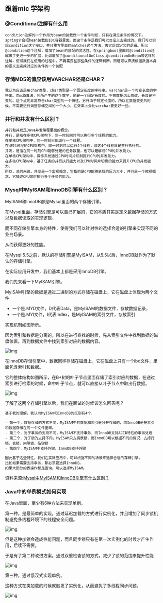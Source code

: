 ## 跟着mic 学架构
### @Conditional注解有什么用

~~~~
condition注解的一个作用为bean的装载做一个条件判断，只有在满足条件的情况下。spring才会把bean装载到IOC容器里面。而这个条件是我们可以自定义去完成的。我们可以实现condition这个接口，并且重写里面的matches这个方法，去实现自定义的逻辑。所以@condition这个注解，增加了bean的装配的灵活性。在springboot里面对@condition注解做了更进一步的扩展，比如增加了@conditionalOnClass,@conditionOnBean等这样的注解，使得我们在使用的过程中。不再需要些那些条件的逻辑判断。而是可以直接根据数据本身的语义去完成对应的条件的一个装配
~~~~

### 存储MD5的值应该用VARCHAR还是CHAR？
~~~~
我认为应该是用char类型，char类型是一个固定长度的字符串。varchar是一个可变长度的字符串。而md5算法，它所产生的这个数字，他是一个固定长度的。不管数据怎么修改，长度是不变的。这个点呢非常符合char类型的一个特征。另外由于规定长度的，所以在数据变更的时候。不需要进行调整存储空间的一个大小，在效率上会比varchar要更好一些。
~~~~

###  并行和并发有什么区别？
~~~~
并行和并发是Java并发编程里面的概念。
并行，是指在多核CPU架构下，同一时刻同时可以执行多个线程的能力。
在单核CPU架构中，同一时刻只能运行一个线程。
在4核4线程的CPU架构中，同一时刻可以运行4个线程，那这4个线程就是并行执行的。
并发，是指在同一时刻CPU能够处理的任务数量，也可以理解成CPU的并发能力。
在单核CPU架构中，操作系统通过CPU时间片机制提升CPU的并发能力。
在多核CPU架构中，基于任务的并行执行能力以及CPU时间片切换的能力来提升CPU的并发能力。
所以，总的来说，并发是一个宏观概念，它指的是CPU能够承载的压力大小，并行是一个微观概念，它描述CPU同时执行多个任务的能力。
~~~~

###  Mysql中MyISAM和InnoDB引擎有什么区别？

MyISAM和InnoDB都是Mysql里面的两个存储引擎。

在Mysql里面，存储引擎是可以自己扩展的，它的本质其实是定义数据存储的方式以及数据读取的实现逻辑。

而不同存储引擎本身的特性，使得我们可以针对性的选择合适的引擎来实现不同的业务场景。

从而获得更好的性能。

在Mysql 5.5之前，默认的存储引擎是MyISAM，从5.5以后，InnoDB就作为了默认的存储引擎。

在实际应用开发中，我们基本上都是采用InnoDB引擎。

我们先来看一下MyISAM引擎。

MyISAM引擎的数据是通过二进制的方式存储在磁盘上，它在磁盘上体现为两个文件

- 一个是.MYD文件，D代表Data，是MyISAM的数据文件，存放数据记录，
- 一个是.MYI文件，I代表Index，是MyISAM的索引文件，存放索引

实现机制如图所示。

因为索引和数据是分离的，所以在进行查找的时候，先从索引文件中找到数据的磁盘位置，再到数据文件中找到索引对应的数据内容。

![img](https://p3-sign.toutiaoimg.com/tos-cn-i-qvj2lq49k0/072c1c0ac5d24017badb442c9af2e63c~noop.image?_iz=58558&from=article.pc_detail&x-expires=1665039743&x-signature=E%2Bn6aDxuVfEhKqw5O3qLB7xaPFM%3D)



在InnoDB存储引擎中，数据同样存储在磁盘上，它在磁盘上只有一个ibd文件，里面包含索引和数据。

它的整体结构如图所示，在B+树的叶子节点里面存储了索引对应的数据，在通过索引进行检索的时候，命中叶子节点，就可以直接从叶子节点中取出行数据。

![img](https://p3-sign.toutiaoimg.com/tos-cn-i-qvj2lq49k0/65d6309b7a14472293a5c2dba4d4f360~noop.image?_iz=58558&from=article.pc_detail&x-expires=1665039743&x-signature=M8rRDJgwSn%2FPgKrrrILYbgs6vFU%3D)



了解了这两个存储引擎以后，我们在面试的时候该怎么回答呢？

~~~~
基于我的理解，我认为MyISAm和InnoDB的区别有4个，

- 第一个，数据存储的方式不同，MyISAM中的数据和索引是分开存储的，而InnoDB是把索引和数据存储在同一个文件里面。
- 第二个，对于事务的支持不同，MyISAM不支持事务，而InnoDB支持ACID特性的事务处理
- 第三个，对于锁的支持不同，MyISAM只支持表锁，而InnoDB可以根据不同的情况，支持行锁，表锁，间隙锁，临键锁
- 第四个，MyISAM不支持外键，InnoDB支持外键

因此基于这些特性，我们在实际应用中，可以根据不同的场景来选择合适的存储引擎。
比如如果需要支持事务，那必须要选择InnoDB。
如果大部分的表操作都是查询，可以选择MyISAM。
~~~~

资料来源:[Mysql中MyISAM和InnoDB引擎有什么区别？](https://www.toutiao.com/article/7147518399751701022/)

### Java中的单例模式如何实现

在Java里面，至少有6种方法来实现单例。

第一种，是最简单的实现，通过延迟加载的方式进行实例化，并且增加了同步锁机制避免多线程环境下的线程安全问题。

![img](https://p3-sign.toutiaoimg.com/tos-cn-i-qvj2lq49k0/59bf727a64114fe7a8e2c8a87bed9bac~noop.image?_iz=58558&from=article.pc_detail&x-expires=1665042174&x-signature=DzaRnccjGWsXiPS%2F5sIE9rmYs3A%3D)

但是这种加锁会造成性能问题，而且同步锁只有在第一次实例化的时候才产生作用，后续不需要。

于是有了第二种改进方案，通过双重检查锁的方式，减少了锁的范围来提升性能

![img](https://p3-sign.toutiaoimg.com/tos-cn-i-qvj2lq49k0/379ac217f9c149b5b4617c2249ffa620~noop.image?_iz=58558&from=article.pc_detail&x-expires=1665042174&x-signature=vIwNzUud05luigoVu4zUYJ%2BqKhU%3D)

第三种，通过饿汉式实现单例。

这种方式在类加载的时候就触发了实例化，从而避免了多线程同步问题。

![img](https://p3-sign.toutiaoimg.com/tos-cn-i-qvj2lq49k0/50d76a680eae4a30baf4c359913f6e71~noop.image?_iz=58558&from=article.pc_detail&x-expires=1665042174&x-signature=9kxCI7L7wQ2xRkVbqApI9gbfoh0%3D)